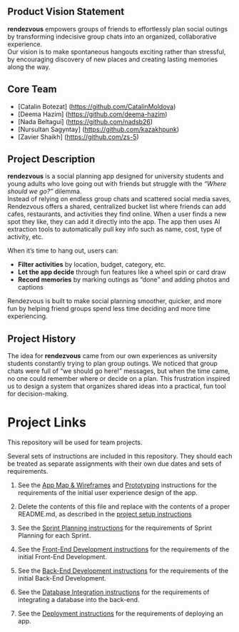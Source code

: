 ## Product Vision Statement
**rendezvous** empowers groups of friends to effortlessly plan social outings by transforming indecisive group chats into an organized, collaborative experience.  
Our vision is to make spontaneous hangouts exciting rather than stressful, by encouraging discovery of new places and creating lasting memories along the way.

## Core Team
- [Catalin Botezat] (https://github.com/CatalinMoldova)
- [Deema Hazim] (https://github.com/deema-hazim)
- [Nada Beltagui] (https://github.com/nadsb26)
- [Nursultan Sagyntay] (https://github.com/kazakhpunk)
- [Zavier Shaikh] (https://github.com/zs-5)

## Project Description

**rendezvous** is a social planning app designed for university students and young adults who love going out with friends but struggle with the *“Where should we go?”* dilemma.  
Instead of relying on endless group chats and scattered social media saves, Rendezvous offers a shared, centralized bucket list where friends can add cafes, restaurants, and activities they find online. When a user finds a new spot they like, they can add it directly into the app. The app then uses AI extraction tools to automatically pull key info such as name, cost, type of activity, etc.

When it’s time to hang out, users can:
- **Filter activities** by location, budget, category, etc.  
- **Let the app decide** through fun features like a wheel spin or card draw  
- **Record memories** by marking outings as “done” and adding photos and captions

Rendezvous is built to make social planning smoother, quicker, and more fun by helping friend groups spend less time deciding and more time experiencing.

## Project History

The idea for **rendezvous** came from our own experiences as university students constantly trying to plan group outings. We noticed that group chats were full of “we should go here!” messages, but when the time came, no one could remember where or decide on a plan. This frustration inspired us to design a system that organizes shared ideas into a practical, fun tool for decision-making.  

# Project Links

This repository will be used for team projects.

Several sets of instructions are included in this repository. They should each be treated as separate assignments with their own due dates and sets of requirements.

1. See the [App Map & Wireframes](instructions-0a-app-map-wireframes.md) and [Prototyping](./instructions-0b-prototyping.md) instructions for the requirements of the initial user experience design of the app.

1. Delete the contents of this file and replace with the contents of a proper README.md, as described in the [project setup instructions](./instructions-0c-project-setup.md)

1. See the [Sprint Planning instructions](instructions-0d-sprint-planning.md) for the requirements of Sprint Planning for each Sprint.

1. See the [Front-End Development instructions](./instructions-1-front-end.md) for the requirements of the initial Front-End Development.

1. See the [Back-End Development instructions](./instructions-2-back-end.md) for the requirements of the initial Back-End Development.

1. See the [Database Integration instructions](./instructions-3-database.md) for the requirements of integrating a database into the back-end.

1. See the [Deployment instructions](./instructions-4-deployment.md) for the requirements of deploying an app.
